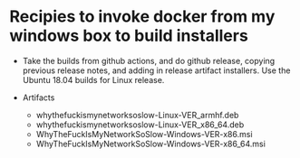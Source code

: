 # Recipies to invoke docker from my windows box to build installers

- Take the builds from github actions, and do github release, copying previous release notes, and adding in release artifact installers. Use the Ubuntu 18.04 builds for Linux release.

- Artifacts
  - whythefuckismynetworksoslow-Linux-VER_armhf.deb
  - whythefuckismynetworksoslow-Linux-VER_x86_64.deb
  - WhyTheFuckIsMyNetworkSoSlow-Windows-VER-x86.msi
  - WhyTheFuckIsMyNetworkSoSlow-Windows-VER-x86_64.msi
